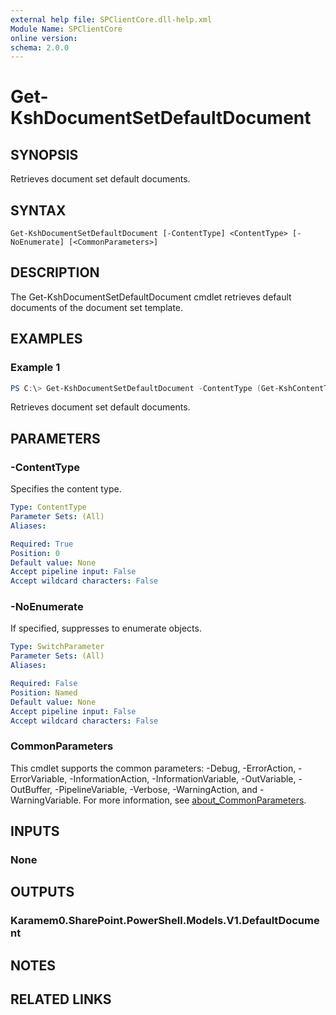 ```yaml
---
external help file: SPClientCore.dll-help.xml
Module Name: SPClientCore
online version:
schema: 2.0.0
---
```


# Get-KshDocumentSetDefaultDocument

## SYNOPSIS
Retrieves document set default documents.

## SYNTAX

```
Get-KshDocumentSetDefaultDocument [-ContentType] <ContentType> [-NoEnumerate] [<CommonParameters>]
```

## DESCRIPTION
The Get-KshDocumentSetDefaultDocument cmdlet retrieves default documents of the document set template.

## EXAMPLES

### Example 1
```powershell
PS C:\> Get-KshDocumentSetDefaultDocument -ContentType (Get-KshContentType -ContentTypeId '0x0120D5200014BC33BECFD5C340922C6D6CECC7830D')
```

Retrieves document set default documents.

## PARAMETERS

### -ContentType
Specifies the content type.

```yaml
Type: ContentType
Parameter Sets: (All)
Aliases:

Required: True
Position: 0
Default value: None
Accept pipeline input: False
Accept wildcard characters: False
```

### -NoEnumerate
If specified, suppresses to enumerate objects.

```yaml
Type: SwitchParameter
Parameter Sets: (All)
Aliases:

Required: False
Position: Named
Default value: None
Accept pipeline input: False
Accept wildcard characters: False
```

### CommonParameters
This cmdlet supports the common parameters: -Debug, -ErrorAction, -ErrorVariable, -InformationAction, -InformationVariable, -OutVariable, -OutBuffer, -PipelineVariable, -Verbose, -WarningAction, and -WarningVariable. For more information, see [about_CommonParameters](http://go.microsoft.com/fwlink/?LinkID=113216).

## INPUTS

### None

## OUTPUTS

### Karamem0.SharePoint.PowerShell.Models.V1.DefaultDocument

## NOTES

## RELATED LINKS
